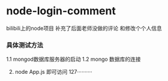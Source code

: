 # node-login-comment
bilibili上的node项目  补充了后面老师没做的评论 和修改个个人信息
### 具体测试方法 
1.1 mongod数据库服务器的启动
1.2 mongo 数据库的连接

2. node App.js 即可访问 127··········
